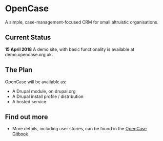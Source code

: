 # OpenCase
A simple, case-management-focused CRM for small altruistic organisations.

## Current Status
**15 April 2018** A demo site, with basic functionality is available at demo.opencase.org.uk. 

## The Plan
OpenCase will be available as:
* A Drupal module, on drupal.org 
* A Drupal install profile / distribution
* A hosted service

## Find out more
* More details, including user stories, can be found in the [OpenCase Gitbook](https://hoegrammer.gitbooks.io/zen-crm/content/)




